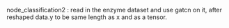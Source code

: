 node_classification2 : read in the enzyme dataset and use gatcn on it, after reshaped data.y to be same length as x and as a tensor.
